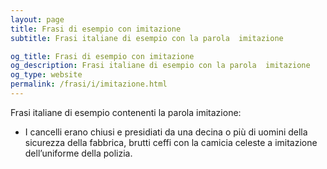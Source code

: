 ```yaml
---
layout: page
title: Frasi di esempio con imitazione 
subtitle: Frasi italiane di esempio con la parola  imitazione

og_title: Frasi di esempio con imitazione 
og_description: Frasi italiane di esempio con la parola  imitazione
og_type: website
permalink: /frasi/i/imitazione.html
---
```


Frasi italiane di esempio contenenti la parola imitazione:


- I cancelli erano chiusi e presidiati da una decina o più di uomini della sicurezza della fabbrica, brutti ceffi con la camicia celeste a imitazione dell’uniforme della polizia.
